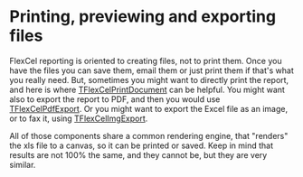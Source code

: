 # Printing, previewing and exporting files

FlexCel reporting is oriented to creating files, not to print them. Once you have the files you can
save them, email them or just print them if that's what you really need. But, sometimes you
might want to directly print the report, and here is where
[TFlexCelPrintDocument](https://doc.tmssoftware.com/flexcel/vcl/api/FlexCel.Render/TFlexCelPrintDocument/index.html) can be helpful. You might want also to export
the report to PDF, and then you would use [TFlexCelPdfExport](https://doc.tmssoftware.com/flexcel/vcl/api/FlexCel.Render/TFlexCelPdfExport/index.html). Or you might want to export
the Excel file as an image, or to fax it, using [TFlexCelImgExport](https://doc.tmssoftware.com/flexcel/vcl/api/FlexCel.Render/TFlexCelImgExport/index.html).

All of those components share a common rendering engine, that
\"renders\" the xls file to a canvas, so it can be printed or saved.
Keep in mind that results are not 100% the same, and they cannot be, but
they are very similar.

